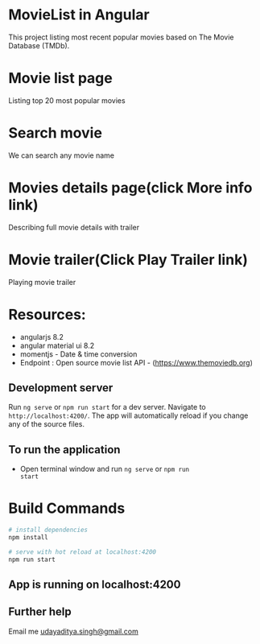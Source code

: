 # MovieList in Angular

This project listing most recent popular movies based on The Movie Database (TMDb).

# Movie list page
Listing top 20 most popular movies

# Search movie
We can search any movie name

# Movies details page(click More info link)
Describing full movie details with trailer

# Movie trailer(Click Play Trailer link)
Playing movie trailer 

# Resources:
  - angularjs 8.2
  - angular material ui 8.2
  - momentjs - Date & time conversion
  - Endpoint : Open source movie list API - (https://www.themoviedb.org)
  
## Development server

Run `ng serve` or `npm run start` for a dev server. Navigate to `http://localhost:4200/`. The app will automatically reload if you change any of the source files.

## To run the application
- Open terminal window and run <code>ng serve</code> or <code>npm run start</code>

# Build Commands

``` bash
# install dependencies
npm install

# serve with hot reload at localhost:4200
npm run start

```

## App is running on localhost:4200

## Further help
Email me <u>udayaditya.singh@gmail.com</u>
